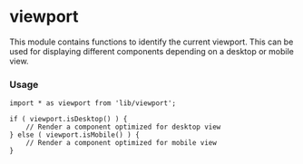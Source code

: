 viewport
========

This module contains functions to identify the current viewport. This can be used for displaying different components depending on a desktop or mobile view.

### Usage

```
import * as viewport from 'lib/viewport';

if ( viewport.isDesktop() ) {
	// Render a component optimized for desktop view
} else ( viewport.isMobile() ) {
	// Render a component optimized for mobile view
}
```
